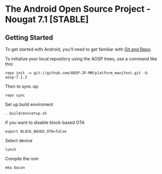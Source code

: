 The Android Open Source Project - Nougat 7.1 [STABLE]
===========


Getting Started
---------------

To get started with Android, you'll need to get familiar with [Git and Repo](http://source.android.com/source/using-repo.html).

To initialize your local repository using the AOSP trees, use a command like this:

    repo init -u git://github.com/AOSP-JF-MM/platform_manifest.git -b aosp-7.1.2

Then to sync up:

    repo sync

Set up build enviroment

    . build/envsetup.sh

If you want to disable block-based OTA

    export BLOCK_BASED_OTA=false

Select device

    lunch

Compile the rom

    mka bacon
